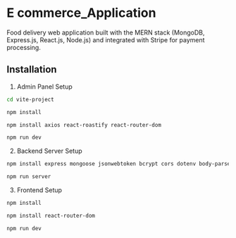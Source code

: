 # E commerce_Application
Food delivery web application built with the MERN stack (MongoDB, Express.js, React.js, Node.js) and integrated with Stripe for payment processing.

## Installation

1. Admin Panel Setup

```bash
cd vite-project
```

```bash
npm install
```
```bash
npm install axios react-roastify react-router-dom
```

```bash
npm run dev
```
2. Backend Server Setup

```bash
npm install express mongoose jsonwebtoken bcrypt cors dotenv body-parser multer stripe validator nodemon
```
```bash
npm run server
```

3. Frontend Setup
```bash
npm install
```
```bash
npm install react-router-dom
```
```bash
npm run dev
```






